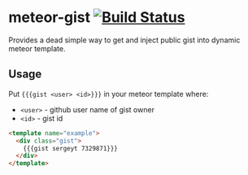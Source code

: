 # meteor-gist [![Build Status][buildstatus]][buildstatusurl]

Provides a dead simple way to get and inject public gist into dynamic meteor template.

## Usage

Put `{{{gist <user> <id>}}}` in your meteor template where:

* `<user>` - github user name of gist owner
* `<id>` - gist id

```html
<template name="example">
  <div class="gist">
  	{{{gist sergeyt 7329871}}}
  </div>
</template>
```

[buildstatus]: https://drone.io/github.com/sergeyt/meteor-gist/status.png
[buildstatusurl]: https://drone.io/github.com/sergeyt/meteor-gist/latest
